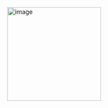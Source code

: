 <img width="215" alt="image" src="https://github.com/ramana24/DevOpsdashboard-main/assets/16117165/88f9d4b2-d9b0-42ee-99b7-17650a5f0dd7">

